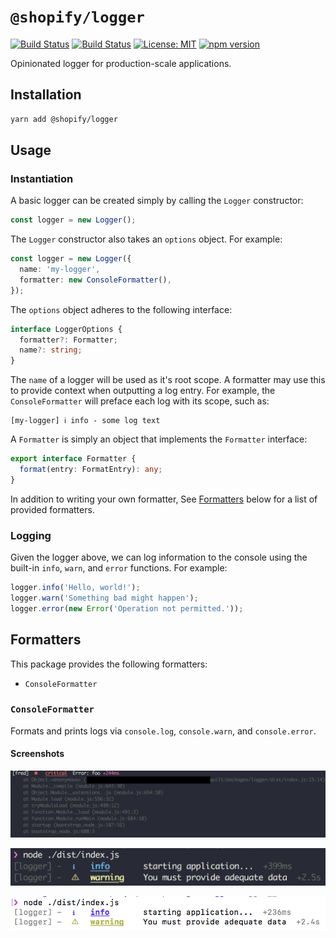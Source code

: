 # `@shopify/logger`

[![Build Status](https://github.com/Shopify/quilt/workflows/Node-CI/badge.svg?branch=main)](https://github.com/Shopify/quilt/actions?query=workflow%3ANode-CI)
[![Build Status](https://github.com/Shopify/quilt/workflows/Ruby-CI/badge.svg?branch=main)](https://github.com/Shopify/quilt/actions?query=workflow%3ARuby-CI)
[![License: MIT](https://img.shields.io/badge/License-MIT-green.svg)](LICENSE.md)
[![npm version](https://badge.fury.io/js/%40shopify%2Flogger.svg)](https://badge.fury.io/js/%40shopify%2Flogger.svg)

Opinionated logger for production-scale applications.

## Installation

```bash
yarn add @shopify/logger
```

## Usage

### Instantiation

A basic logger can be created simply by calling the `Logger` constructor:

```typescript
const logger = new Logger();
```

The `Logger` constructor also takes an `options` object. For example:

```typescript
const logger = new Logger({
  name: 'my-logger',
  formatter: new ConsoleFormatter(),
});
```

The `options` object adheres to the following interface:

```typescript
interface LoggerOptions {
  formatter?: Formatter;
  name?: string;
}
```

The `name` of a logger will be used as it's root scope. A formatter may use this to provide context when outputting a log entry. For example, the `ConsoleFormatter` will preface each log with its scope, such as:

```
[my-logger] ℹ info - some log text
```

A `Formatter` is simply an object that implements the `Formatter` interface:

```typescript
export interface Formatter {
  format(entry: FormatEntry): any;
}
```

In addition to writing your own formatter, See [Formatters](#formatters) below for a list of provided formatters.

### Logging

Given the logger above, we can log information to the console using the built-in `info`, `warn`, and `error` functions. For example:

```typescript
logger.info('Hello, world!');
logger.warn('Something bad might happen');
logger.error(new Error('Operation not permitted.'));
```

## Formatters

This package provides the following formatters:

- `ConsoleFormatter`

### `ConsoleFormatter`

Formats and prints logs via `console.log`, `console.warn`, and `console.error`.

#### Screenshots

![`ConsoleFormatter` sample error output](./docs/images/ConsoleFormatter__Error.png)

![`ConsoleFormatter` sample log output on a dark background](./docs/images/ConsoleFormatter__DarkBG.png)

![`ConsoleFormatter` sample log output on a light background](./docs/images/ConsoleFormatter__LightBG.png)
